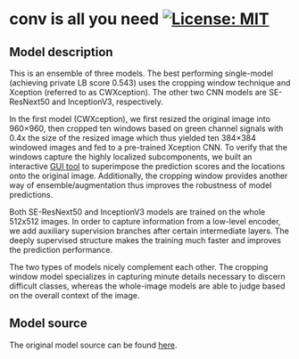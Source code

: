 # conv is all you need [![License: MIT](https://img.shields.io/badge/License-MIT-green.svg)](https://opensource.org/licenses/MIT)

## Model description

This is an ensemble of three models. The best performing single-model (achieving private LB score 0.543) uses the cropping window technique and Xception (referred to as CWXception). The other two CNN models are SE-ResNext50 and InceptionV3, respectively.

In the first model (CWXception), we first resized the original image into 960×960, then cropped ten windows based on green channel signals with 0.4x the size of the resized image which thus yielded ten 384×384 windowed images and fed to a pre-trained Xception CNN. To verify that the windows capture the highly localized subcomponents, we built an interactive [GUI tool](https://i.imgur.com/OJ4NA9r.gifv) to superimpose the prediction scores and the locations onto the original image. Additionally, the cropping window provides another way of ensemble/augmentation thus improves the robustness of model predictions.

Both SE-ResNext50 and InceptionV3 models are trained on the whole 512x512 images. In order to capture information from a low-level encoder, we add auxiliary supervision branches after certain intermediate layers. The deeply supervised structure makes the training much faster and improves the prediction performance.

The two types of models nicely complement each other. The cropping window model specializes in capturing minute details necessary to discern difficult classes, whereas the whole-image models are able to judge based on the overall context of the image.

## Model source

The original model source can be found [here](https://github.com/CellProfiling/HPA-competition-solutions/tree/master/conv_is_all_you_need).
